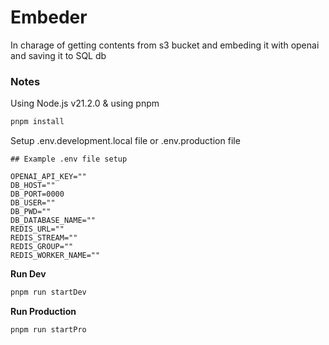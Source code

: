 # Embeder

In charage of getting contents from s3 bucket and embeding it with openai and saving it to SQL db

### Notes

Using Node.js v21.2.0 & using pnpm

```bash 
pnpm install
```

Setup .env.development.local file or .env.production file

```.env
## Example .env file setup

OPENAI_API_KEY=""
DB_HOST=""
DB_PORT=0000
DB_USER=""
DB_PWD=""
DB_DATABASE_NAME=""
REDIS_URL=""
REDIS_STREAM=""
REDIS_GROUP=""
REDIS_WORKER_NAME=""
```

**Run Dev**

```bash
pnpm run startDev
```

**Run Production**

```bash
pnpm run startPro
```